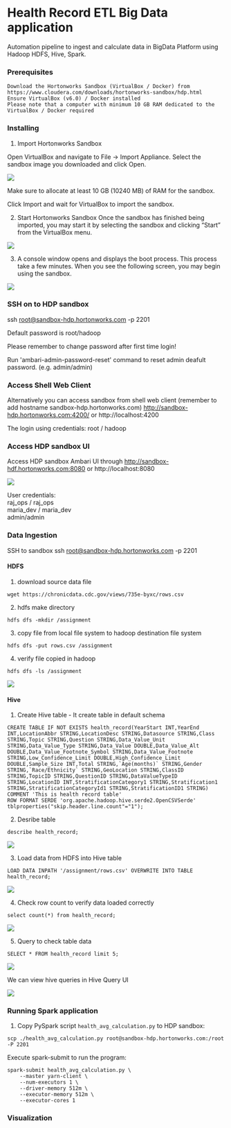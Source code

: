 # Health Record ETL Big Data application

Automation pipeline to ingest and calculate data in BigData Platform using Hadoop HDFS, Hive, Spark.

### Prerequisites

```
Download the Hortonworks Sandbox (VirtualBox / Docker) from 
https://www.cloudera.com/downloads/hortonworks-sandbox/hdp.html
Ensure VirtualBox (v6.0) / Docker installed
Please note that a computer with minimum 10 GB RAM dedicated to the VirtualBox / Docker required
```

### Installing

1. Import Hortonworks Sandbox

Open VirtualBox and navigate to File -> Import Appliance. Select the sandbox image you downloaded and click Open.

![](/screenshots/sandbox-hdp-vbox-setting.jpg)

Make sure to allocate at least 10 GB (10240 MB) of RAM for the sandbox.

Click Import and wait for VirtualBox to import the sandbox.

2. Start Hortonworks Sandbox
Once the sandbox has finished being imported, you may start it by selecting the sandbox and clicking “Start” from the VirtualBox menu.

![](/screenshots/sandbox-hdp-vbox-start.jpg)

3. A console window opens and displays the boot process. This process take a few minutes. When you see the following screen, you may begin using the sandbox.

![](/screenshots/sandbox-hdp-vbox-splash-screen.jpg)

### SSH on to HDP sandbox
ssh root@sandbox-hdp.hortonworks.com -p 2201

Default password is root/hadoop

Please remember to change password after first time login!

Run 'ambari-admin-password-reset' command to reset admin deafult password. (e.g. admin/admin)

### Access Shell Web Client

Alternatively you can access sandbox from shell web client (remember to add hostname sandbox-hdp.hortonworks.com)
http://sandbox-hdp.hortonworks.com:4200/ or http://localhost:4200

The login using credentials: root / hadoop

### Access HDP sandbox UI 

Access HDP sandbox Ambari UI through http://sandbox-hdf.hortonworks.com:8080 or http://localhost:8080

![](/screenshots/hdp-sandbox-home-page.JPG)

User credentials:     
raj_ops / raj_ops    
maria_dev / maria_dev    
admin/admin    

### Data Ingestion

SSH to sandbox
ssh root@sandbox-hdp.hortonworks.com -p 2201

#### HDFS


1. download source data file
```
wget https://chronicdata.cdc.gov/views/735e-byxc/rows.csv
```

2. hdfs make directory
```
hdfs dfs -mkdir /assignment
```
3. copy file from local file system to hadoop destination file system
```
hdfs dfs -put rows.csv /assignment
```
4. verify file copied in hadoop
```
hdfs dfs -ls /assignment
```

![](/screenshots/hadoop-data-load.JPG)

#### Hive
1. Create Hive table - It create table in default schema
```
CREATE TABLE IF NOT EXISTS health_record(YearStart INT,YearEnd INT,LocationAbbr STRING,LocationDesc STRING,Datasource STRING,Class STRING,Topic STRING,Question STRING,Data_Value_Unit STRING,Data_Value_Type STRING,Data_Value DOUBLE,Data_Value_Alt DOUBLE,Data_Value_Footnote_Symbol STRING,Data_Value_Footnote STRING,Low_Confidence_Limit DOUBLE,High_Confidence_Limit  DOUBLE,Sample_Size INT,Total STRING,`Age(months)` STRING,Gender STRING,`Race/Ethnicity` STRING,GeoLocation STRING,ClassID STRING,TopicID STRING,QuestionID STRING,DataValueTypeID STRING,LocationID INT,StratificationCategory1 STRING,Stratification1 STRING,StratificationCategoryId1 STRING,StratificationID1 STRING)
COMMENT 'This is health record table'
ROW FORMAT SERDE 'org.apache.hadoop.hive.serde2.OpenCSVSerde'
tblproperties("skip.header.line.count"="1"); 
```

2. Desribe table
```
describe health_record;
```
![](screenshots/hive-describe-table.JPG)

3. Load data from HDFS into Hive table 
```
LOAD DATA INPATH '/assignment/rows.csv' OVERWRITE INTO TABLE health_record;
```
![](screenshots/hive-data-load.JPG)

4. Check row count to verify data loaded correctly 
```
select count(*) from health_record;
```
![](screenshots/hive-data-load.JPG)


5. Query to check table data
```
SELECT * FROM health_record limit 5;
```
![](screenshots/hive-table-data.JPG)

We can view hive queries in Hive Query UI

![](screenshots/hive-query-ui.JPG)

### Running Spark application

1. Copy PySpark script `health_avg_calculation.py` to HDP sandbox:
```
scp ./health_avg_calculation.py root@sandbox-hdp.hortonworks.com:/root -P 2201
```

Execute spark-submit to run the program:
```
spark-submit health_avg_calculation.py \
    --master yarn-client \
    --num-executors 1 \
    --driver-memory 512m \
    --executor-memory 512m \
    --executor-cores 1
```

### Visualization




